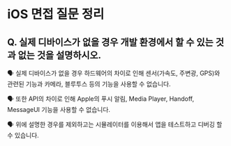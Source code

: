 # iOS 면접 질문 정리

## Q. 실제 디바이스가 없을 경우 개발 환경에서 할 수 있는 것과 없는 것을 설명하시오.

🗣️ 실제 디바이스가 없을 경우 하드웨어의 차이로 인해 센서(가속도, 주변광, GPS)와 관련된 기능과 카메라, 블루투스 등의 기능을 사용할 수 없습니다.

🗣️ 또한 API의 차이로 인해 Apple의 푸시 알림, Media Player, Handoff, MessageUI 기능을 사용할 수 없습니다.

🗣️ 위에 설명한 경우를 제외하고는 시뮬레이터를 이용해서 앱을 테스트하고 디버깅 할 수 있습니다.
